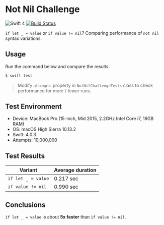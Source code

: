 # Not Nil Challenge

![Swift 4](https://img.shields.io/badge/Swift-4-orange.svg)
[![Build Status](https://travis-ci.org/albinekcom/NotNilChallenge.svg?branch=master)](https://travis-ci.org/albinekcom/NotNilChallenge)

`if let _ = value` or `if value != nil`? Comparing performance of `not nil` syntax variations.


## Usage

Run the command below and compare the results.

```bash
$ swift test
```

> Modify `attempts` property in `NotNilChallengeTests` class to check performance for more / fewer runs.


## Test Environment

- Device: MacBook Pro (15-inch, Mid 2015, 2.2GHz Intel Core i7, 16GB RAM)
- OS: macOS High Sierra 10.13.2
- Swift: 4.0.3
- Attempts: 10,000,000


## Test Results

| Variant            | Average duration |
|--------------------|------------------|
| `if let _ = value` | 0.217 sec        |
| `if value != nil`  | 0.990 sec        |


## Conclusions

`if let _ = value` is about **5x faster** than `if value != nil`.
